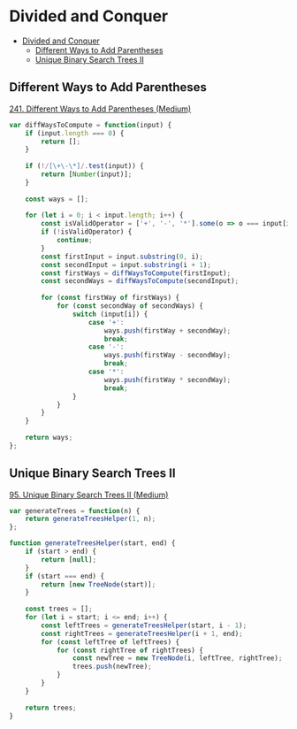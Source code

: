 # Divided and Conquer
<!-- GFM-TOC -->
* [Divided and Conquer](#Divided-and-Conquer)
    * [Different Ways to Add Parentheses](#Different-Ways-to-Add-Parentheses)
    * [Unique Binary Search Trees II](#Unique-Binary-Search-Trees-II)
<!-- GFM-TOC -->


## Different Ways to Add Parentheses

[241\. Different Ways to Add Parentheses (Medium)](https://leetcode.com/problems/different-ways-to-add-parentheses/description/)

```javascript
var diffWaysToCompute = function(input) {
    if (input.length === 0) {
        return [];
    }
    
    if (!/[\+\-\*]/.test(input)) {
        return [Number(input)];
    }
    
    const ways = [];
    
    for (let i = 0; i < input.length; i++) {
        const isValidOperator = ['+', '-', '*'].some(o => o === input[i]);
        if (!isValidOperator) {
            continue;
        }
        const firstInput = input.substring(0, i);
        const secondInput = input.substring(i + 1);
        const firstWays = diffWaysToCompute(firstInput);
        const secondWays = diffWaysToCompute(secondInput);
        
        for (const firstWay of firstWays) {
            for (const secondWay of secondWays) {
                switch (input[i]) {
                    case '+':
                        ways.push(firstWay + secondWay);
                        break;
                    case '-':
                        ways.push(firstWay - secondWay);
                        break;
                    case '*':
                        ways.push(firstWay * secondWay);
                        break;
                }
            }
        }
    }
    
    return ways;
};
```

## Unique Binary Search Trees II

[95\. Unique Binary Search Trees II (Medium)](https://leetcode.com/problems/unique-binary-search-trees-ii/description/)

```javascript
var generateTrees = function(n) {
    return generateTreesHelper(1, n);
};

function generateTreesHelper(start, end) {
    if (start > end) {
        return [null];
    }
    if (start === end) {
        return [new TreeNode(start)];
    }
    
    const trees = [];
    for (let i = start; i <= end; i++) {
        const leftTrees = generateTreesHelper(start, i - 1);
        const rightTrees = generateTreesHelper(i + 1, end);
        for (const leftTree of leftTrees) {
            for (const rightTree of rightTrees) {
                const newTree = new TreeNode(i, leftTree, rightTree);
                trees.push(newTree);
            }
        }
    }
    
    return trees;
}
```